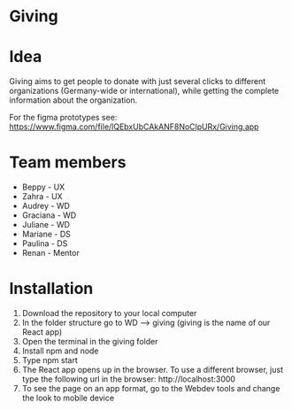 # Giving

# Idea
Giving aims to get people to donate with just several clicks to different organizations (Germany-wide or international), while getting the complete information about the organization.

For the figma prototypes see: https://www.figma.com/file/lQEbxUbCAkANF8NoClpURx/Giving.app

# Team members

- Beppy - UX
- Zahra - UX
- Audrey - WD
- Graciana - WD
- Juliane - WD
- Mariane - DS
- Paulina - DS
- Renan - Mentor

# Installation

1. Download the repository to your local computer
2. In the folder structure go to WD --> giving (giving is the name of our React app)
3. Open the terminal in the giving folder
4. Install npm and node
5. Type npm start
6. The React app opens up in the browser. To use a different browser, just type the following url in the browser: http://localhost:3000 
7. To see the page on an app format, go to the Webdev tools and change the look to mobile device
